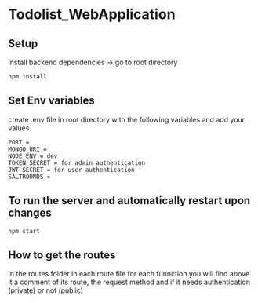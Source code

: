 # Todolist_WebApplication

## Setup

install backend dependencies -> go to root directory

```
npm install
```

## Set Env variables

create .env file in root directory with the following variables and add your values

```
PORT = 
MONGO_URI =
NODE_ENV = dev
TOKEN_SECRET = for admin authentication
JWT_SECRET = for user authentication
SALTROUNDS = 
```
## To run the server and automatically restart upon changes

```
npm start

```
## How to get the routes

In the routes folder in each route file for each funnction you will find above it a comment of its route, the request method and if it needs authentication (private) or not (public)